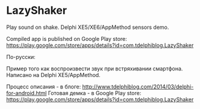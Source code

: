 LazyShaker
==========

Play sound on shake. Delphi XE5/XE6/AppMethod sensors demo.

Compiled app is published on Google Play store: https://play.google.com/store/apps/details?id=com.tdelphiblog.LazyShaker

По-русски:

Пример того как воспроизвести звук при встряхивании смартфона. 
Написано на Delphi XE5/AppMethod.

Процесс описания - в блоге: http://www.tdelphiblog.com/2014/03/delphi-for-android.html
Готовая демка - в Google Play store: https://play.google.com/store/apps/details?id=com.tdelphiblog.LazyShaker
